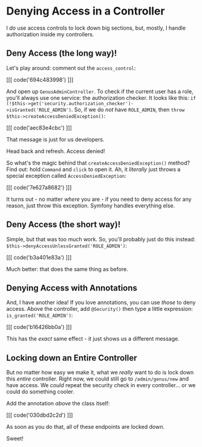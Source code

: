 # Denying Access in a Controller

I *do* use access controls to lock down big sections, but, mostly, I handle authorization
inside my controllers.

## Deny Access (the long way)!

Let's play around: comment out the `access_control`:

[[[ code('694c483998') ]]]

And open up `GenusAdminController`. To check if the current user has a role,
you'll always use one service: the authorization checker. It looks like this:
`if (!$this->get('security.authorization_checker')->isGranted('ROLE_ADMIN')`. So,
if we do *not* have `ROLE_ADMIN`, then `throw $this->createAccessDeniedException()`:

[[[ code('aec83e4cbc') ]]]

That message is just for us developers.

Head back and refresh. Access denied!

So what's the magic behind that `createAccessDeniedException()` method? Find out:
hold `Command` and `click` to open it. Ah, it *literally* just throws a special exception
called `AccessDeniedException`:

[[[ code('7e627a8682') ]]]

It turns out - no matter *where* you are - if you need to deny access for any reason,
just throw this exception. Symfony handles everything else.

## Deny Access (the short way)!

Simple, but that was too much work. So, you'll probably just do this instead:
`$this->denyAccessUnlessGranted('ROLE_ADMIN')`:

[[[ code('b3a401e83a') ]]]

Much better: that does the same thing as before.

## Denying Access with Annotations

And, I have another idea! If you love annotations, you can use *those* to deny
access. Above the controller, add `@Security()` then type a little expression:
`is_granted('ROLE_ADMIN')`:

[[[ code('b16426bb0a') ]]]

This has the *exact* same effect - it just shows us a different message.

## Locking down an Entire Controller

But no matter how easy we make it, what we *really* want to do is lock down this
*entire* controller. Right now, we could still go to `/admin/genus/new` and have
access. We *could* repeat the security check in every controller... or we could do
something cooler.

Add the annotation *above* the class itself:

[[[ code('030dbd2c2d') ]]]

As soon as you do that, all of these endpoints are locked down.

Sweet!
